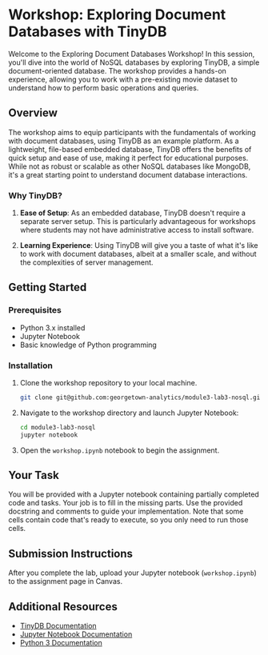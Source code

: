 # Workshop: Exploring Document Databases with TinyDB

Welcome to the Exploring Document Databases Workshop! In this session, you'll dive into the world of NoSQL databases by exploring TinyDB, a simple document-oriented database. The workshop provides a hands-on experience, allowing you to work with a pre-existing movie dataset to understand how to perform basic operations and queries.

## Overview

The workshop aims to equip participants with the fundamentals of working with document databases, using TinyDB as an example platform. As a lightweight, file-based embedded database, TinyDB offers the benefits of quick setup and ease of use, making it perfect for educational purposes. While not as robust or scalable as other NoSQL databases like MongoDB, it's a great starting point to understand document database interactions.

### Why TinyDB?

1. **Ease of Setup**: As an embedded database, TinyDB doesn't require a separate server setup. This is particularly advantageous for workshops where students may not have administrative access to install software.

2. **Learning Experience**: Using TinyDB will give you a taste of what it's like to work with document databases, albeit at a smaller scale, and without the complexities of server management.

## Getting Started

### Prerequisites

- Python 3.x installed
- Jupyter Notebook
- Basic knowledge of Python programming

### Installation

1. Clone the workshop repository to your local machine.

    ```bash
    git clone git@github.com:georgetown-analytics/module3-lab3-nosql.git
    ```

2. Navigate to the workshop directory and launch Jupyter Notebook:

    ```bash
    cd module3-lab3-nosql
    jupyter notebook
    ```

3. Open the `workshop.ipynb` notebook to begin the assignment.

## Your Task

You will be provided with a Jupyter notebook containing partially completed code and tasks. Your job is to fill in the missing parts. Use the provided docstring and comments to guide your implementation. Note that some cells contain code that's ready to execute, so you only need to run those cells.

## Submission Instructions

After you complete the lab, upload your Jupyter notebook (`workshop.ipynb`) to the assignment page in Canvas.

## Additional Resources

* [TinyDB Documentation](https://tinydb.readthedocs.io/en/latest/)
* [Jupyter Notebook Documentation](https://jupyter-notebook.readthedocs.io/en/stable/)
* [Python 3 Documentation](https://docs.python.org/3/)
